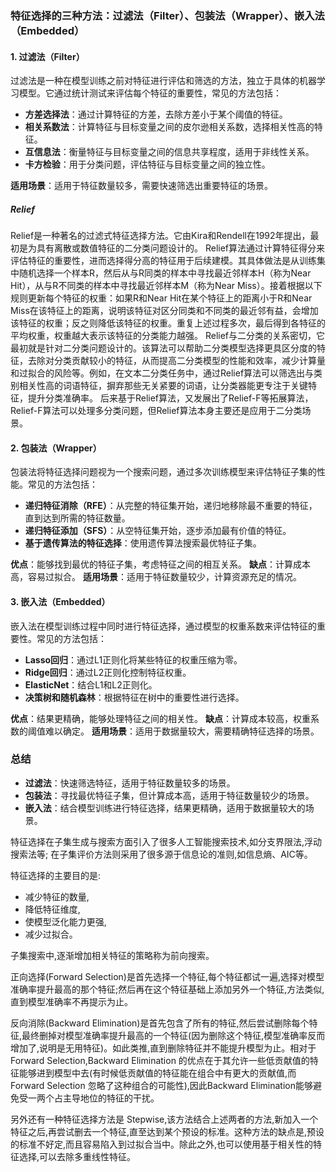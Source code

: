 ### 特征选择的三种方法：过滤法（Filter）、包装法（Wrapper）、嵌入法（Embedded）

#### 1. 过滤法（Filter）
过滤法是一种在模型训练之前对特征进行评估和筛选的方法，独立于具体的机器学习模型。它通过统计测试来评估每个特征的重要性，常见的方法包括：
- **方差选择法**：通过计算特征的方差，去除方差小于某个阈值的特征。
- **相关系数法**：计算特征与目标变量之间的皮尔逊相关系数，选择相关性高的特征。
- **互信息法**：衡量特征与目标变量之间的信息共享程度，适用于非线性关系。
- **卡方检验**：用于分类问题，评估特征与目标变量之间的独立性。

**适用场景**：适用于特征数量较多，需要快速筛选出重要特征的场景。

##### Relief
Relief是一种著名的过滤式特征选择方法。它由Kira和Rendell在1992年提出，最初是为具有离散或数值特征的二分类问题设计的。 Relief算法通过计算特征得分来评估特征的重要性，进而选择得分高的特征用于后续建模。其具体做法是从训练集中随机选择一个样本R，然后从与R同类的样本中寻找最近邻样本H（称为Near Hit），从与R不同类的样本中寻找最近邻样本M（称为Near Miss）。接着根据以下规则更新每个特征的权重：如果R和Near Hit在某个特征上的距离小于R和Near Miss在该特征上的距离，说明该特征对区分同类和不同类的最近邻有益，会增加该特征的权重；反之则降低该特征的权重。重复上述过程多次，最后得到各特征的平均权重，权重越大表示该特征的分类能力越强。 Relief与二分类的关系密切，它最初就是针对二分类问题设计的。该算法可以帮助二分类模型选择更具区分度的特征，去除对分类贡献较小的特征，从而提高二分类模型的性能和效率，减少计算量和过拟合的风险等。例如，在文本二分类任务中，通过Relief算法可以筛选出与类别相关性高的词语特征，摒弃那些无关紧要的词语，让分类器能更专注于关键特征，提升分类准确率。 后来基于Relief算法，又发展出了Relief-F等拓展算法，Relief-F算法可以处理多分类问题，但Relief算法本身主要还是应用于二分类场景。

#### 2. 包装法（Wrapper）
包装法将特征选择问题视为一个搜索问题，通过多次训练模型来评估特征子集的性能。常见的方法包括：
- **递归特征消除（RFE）**：从完整的特征集开始，递归地移除最不重要的特征，直到达到所需的特征数量。
- **递归特征添加（SFS）**：从空特征集开始，逐步添加最有价值的特征。
- **基于遗传算法的特征选择**：使用遗传算法搜索最优特征子集。

**优点**：能够找到最优的特征子集，考虑特征之间的相互关系。
**缺点**：计算成本高，容易过拟合。
**适用场景**：适用于特征数量较少，计算资源充足的情况。

#### 3. 嵌入法（Embedded）
嵌入法在模型训练过程中同时进行特征选择，通过模型的权重系数来评估特征的重要性。常见的方法包括：
- **Lasso回归**：通过L1正则化将某些特征的权重压缩为零。
- **Ridge回归**：通过L2正则化控制特征权重。
- **ElasticNet**：结合L1和L2正则化。
- **决策树和随机森林**：根据特征在树中的重要性进行选择。

**优点**：结果更精确，能够处理特征之间的相关性。
**缺点**：计算成本较高，权重系数的阈值难以确定。
**适用场景**：适用于数据量较大，需要精确特征选择的场景。

### 总结
- **过滤法**：快速筛选特征，适用于特征数量较多的场景。
- **包装法**：寻找最优特征子集，但计算成本高，适用于特征数量较少的场景。
- **嵌入法**：结合模型训练进行特征选择，结果更精确，适用于数据量较大的场景。



特征选择在子集生成与搜索方面引入了很多人工智能搜索技术,如分支界限法,浮动搜索法等;
在子集评价方法则采用了很多源于信息论的准则,如信息熵、AIC等。

特征选择的主要目的是:
- 减少特征的数量,
- 降低特征维度,
- 使模型泛化能力更强,
- 减少过拟合。

子集搜索中,逐渐增加相关特征的策略称为前向搜索。


正向选择(Forward Selection)是首先选择一个特征,每个特征都试一遍,选择对模型准确率提升最高的那个特征;然后再在这个特征基础上添加另外一个特征,方法类似,直到模型准确率不再提示为止。

反向消除(Backward Elimination)是首先包含了所有的特征,然后尝试删除每个特征,最终删掉对模型准确率提升最高的一个特征(因为删除这个特征,模型准确率反而增加了,说明是无用特征)。如此类推,直到删除特征并不能提升模型为止。相对于 Forward Selection,Backward Elimination 的优点在于其允许一些低贡献值的特征能够进到模型中去(有时候低贡献值的特征能在组合中有更大的贡献值,而 Forward Selection 忽略了这种组合的可能性),因此Backward Elimination能够避免受一两个占主导地位的特征的干扰。

另外还有一种特征选择方法是 Stepwise,该方法结合上述两者的方法,新加入一个特征之后,再尝试删去一个特征,直至达到某个预设的标准。这种方法的缺点是,预设的标准不好定,而且容易陷入到过拟合当中。除此之外,也可以使用基于相关性的特征选择,可以去除多重线性特征。